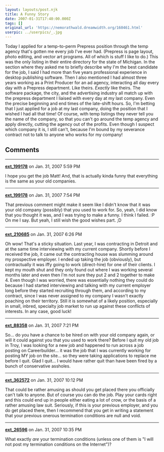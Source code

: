 ```yaml
---
layout: layouts/post.njk
title: A Funny Story
date: 2007-01-31T17:40:00.000Z
tags: []
original_url: 'https://nemorathwald.dreamwidth.org/160461.html'
userpic: ../userpics/_.jpg
---
```

Today I applied for a temp-to-perm Prepress position through the temp agency that's gotten me every job I've ever had. (Prepress is page layout, photo editing, and vector art programs. All of which is stuff I like to do.) This was the only listing in their entire directory for the state of Michigan. In the section where they asked me to briefly describe why I'm the best candidate for the job, I said I had more than five years professional experience in desktop publishing software. Then I also mentioned I had almost three years working as a Print Producer for an ad agency, interacting all day every day with a Prepress department. Like theirs. _Exactly_ like theirs. The software package, the city, and the advertising industry all match up with the prepress department I liaised with every day at my last company. Even the precise beginning and end times of the late-shift hours. So, I'm betting that I just applied for a job at my last company, doing the position that I wished I had all that time! Of course, with temp listings they never tell you the name of the company, so that you can't go around the temp agency and apply directly, cutting the agency out of the profits. Even though I suspect which company it is, I still can't, because I'm bound by my severance contract not to talk to anyone who works for my company!

## Comments

---

**[ext_199178](https://www.dreamwidth.org/users/ext_199178)** on Jan. 31, 2007 5:59 PM

I hope you get the job Matt! And, that is actually kinda funny that everything is the same as your old companies.

---

**[ext_199178](https://www.dreamwidth.org/users/ext_199178)** on Jan. 31, 2007 7:54 PM

That previous comment might make it seem like I didn't know that it was your old company (possibly) that you used to work for. So, yeah, I did know that you thought it was, and I was trying to make a funny. I think I failed. :P On me I say. But yeah, I still wish the good wishes part. ;D

---

**[ext_210685](https://www.dreamwidth.org/users/ext_210685)** on Jan. 31, 2007 6:26 PM

Oh wow! That's a sticky situation. Last year, I was contracting in Detroit and at the same time interviewing with my current company. Shortly before I received the job, it came out the contracting house was slumming around my prospective employer. I ended up taking the job (obviously), but contractually it was iffy going to work (direct-hire) for one of their clients. I kept my mouth shut and they only found out where I was working several months later and even then I'm not sure they put 2 and 2 together to make 4. Even though I was worried, there was essentially nothing they could do because I had started interviewing and talking with my current employer long before they started recruiting through them, and according to my contract, since I was never assigned to my company I wasn't exactly poaching on their territory. Still it is somewhat of a likely position, especially in small, inbred, specialty job market to run up against these conflicts of interests. In any case, good luck!

---

**[ext_88358](https://www.dreamwidth.org/users/ext_88358)** on Jan. 31, 2007 7:21 PM

So... do you have a chance to be hired on with your old company again, or will it could against you that you used to work there? Before I quit my old job in Troy, I was looking for a new job and happened to run across a job posting on Careerbuilder... it was the job that I was currently working for posting MY job on the site... so they were taking applications to replace me before I quit. Glad I quit... I would have rather quit than have been fired by a bunch of conservative assholes.

---

**[ext_362572](https://www.dreamwidth.org/users/ext_362572)** on Jan. 31, 2007 10:12 PM

That could be rather amusing as should you get placed there you officially can't talk to anyone. But of course you can do the job. Play your cards right and this could end up in people either eating a lot of crow, or the basis of a rather amusing law suit. Seriously, if this is your previous employer, and you do get placed there, then I recommend that you get in writing a statement that your previous onerous termination conditions are null and void.

---

**[ext_26596](https://www.dreamwidth.org/users/ext_26596)** on Jan. 31, 2007 10:35 PM

What exactly _are_ your termination conditions (unless one of them is "I will not post my termination conditions on the Internet")?
